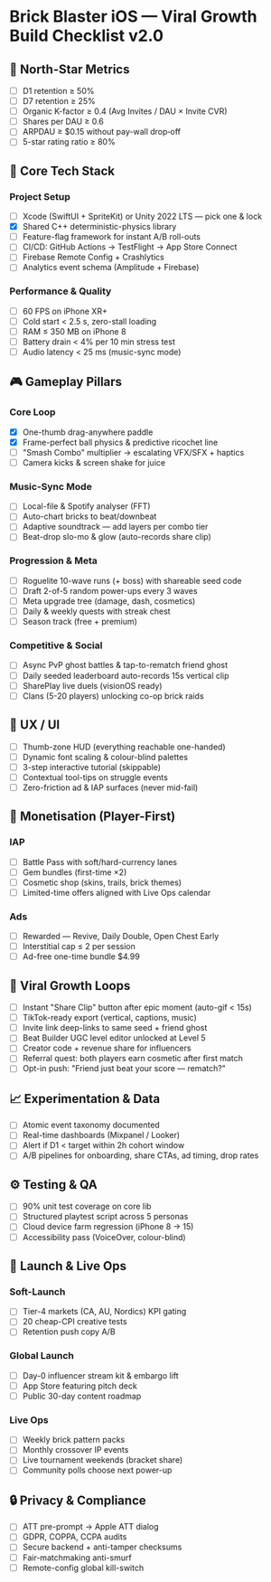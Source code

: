 # Brick Blaster iOS — Viral Growth Build Checklist v2.0

## 🚀 North-Star Metrics
- [ ] D1 retention ≥ 50%
- [ ] D7 retention ≥ 25%
- [ ] Organic K-factor ≥ 0.4 (Avg Invites / DAU × Invite CVR)
- [ ] Shares per DAU ≥ 0.6
- [ ] ARPDAU ≥ $0.15 without pay-wall drop‐off
- [ ] 5-star rating ratio ≥ 80%

## 🧩 Core Tech Stack
### Project Setup
- [ ] Xcode (SwiftUI + SpriteKit) or Unity 2022 LTS — pick one & lock
- [x] Shared C++ deterministic-physics library
- [ ] Feature-flag framework for instant A/B roll-outs
- [ ] CI/CD: GitHub Actions → TestFlight → App Store Connect
- [ ] Firebase Remote Config + Crashlytics
- [ ] Analytics event schema (Amplitude + Firebase)

### Performance & Quality
- [ ] 60 FPS on iPhone XR+
- [ ] Cold start < 2.5 s, zero-stall loading
- [ ] RAM ≤ 350 MB on iPhone 8
- [ ] Battery drain < 4% per 10 min stress test
- [ ] Audio latency < 25 ms (music-sync mode)

## 🎮 Gameplay Pillars
### Core Loop
- [x] One-thumb drag-anywhere paddle
 - [x] Frame-perfect ball physics & predictive ricochet line
- [ ] "Smash Combo" multiplier → escalating VFX/SFX + haptics
- [ ] Camera kicks & screen shake for juice

### Music-Sync Mode
- [ ] Local-file & Spotify analyser (FFT)
- [ ] Auto-chart bricks to beat/downbeat
- [ ] Adaptive soundtrack — add layers per combo tier
- [ ] Beat-drop slo-mo & glow (auto-records share clip)

### Progression & Meta
- [ ] Roguelite 10-wave runs (+ boss) with shareable seed code
- [ ] Draft 2-of-5 random power-ups every 3 waves
- [ ] Meta upgrade tree (damage, dash, cosmetics)
- [ ] Daily & weekly quests with streak chest
- [ ] Season track (free + premium)

### Competitive & Social
- [ ] Async PvP ghost battles & tap-to-rematch friend ghost
- [ ] Daily seeded leaderboard auto-records 15s vertical clip
- [ ] SharePlay live duels (visionOS ready)
- [ ] Clans (5-20 players) unlocking co-op brick raids

## 📱 UX / UI
- [ ] Thumb-zone HUD (everything reachable one-handed)
- [ ] Dynamic font scaling & colour-blind palettes
- [ ] 3-step interactive tutorial (skippable)
- [ ] Contextual tool-tips on struggle events
- [ ] Zero-friction ad & IAP surfaces (never mid-fail)

## 💸 Monetisation (Player-First)
### IAP
- [ ] Battle Pass with soft/hard-currency lanes
- [ ] Gem bundles (first-time ×2)
- [ ] Cosmetic shop (skins, trails, brick themes)
- [ ] Limited-time offers aligned with Live Ops calendar

### Ads
- [ ] Rewarded — Revive, Daily Double, Open Chest Early
- [ ] Interstitial cap ≤ 2 per session
- [ ] Ad-free one-time bundle $4.99

## 🌱 Viral Growth Loops
- [ ] Instant "Share Clip" button after epic moment (auto-gif < 15s)
- [ ] TikTok-ready export (vertical, captions, music)
- [ ] Invite link deep-links to same seed + friend ghost
- [ ] Beat Builder UGC level editor unlocked at Level 5
- [ ] Creator code + revenue share for influencers
- [ ] Referral quest: both players earn cosmetic after first match
- [ ] Opt-in push: "Friend just beat your score — rematch?"

## 📈 Experimentation & Data
- [ ] Atomic event taxonomy documented
- [ ] Real-time dashboards (Mixpanel / Looker)
- [ ] Alert if D1 < target within 2h cohort window
- [ ] A/B pipelines for onboarding, share CTAs, ad timing, drop rates

## ⚙️ Testing & QA
- [ ] 90% unit test coverage on core lib
- [ ] Structured playtest script across 5 personas
- [ ] Cloud device farm regression (iPhone 8 → 15)
- [ ] Accessibility pass (VoiceOver, colour-blind)

## 🚀 Launch & Live Ops
### Soft-Launch
- [ ] Tier-4 markets (CA, AU, Nordics) KPI gating
- [ ] 20 cheap-CPI creative tests
- [ ] Retention push copy A/B

### Global Launch
- [ ] Day-0 influencer stream kit & embargo lift
- [ ] App Store featuring pitch deck
- [ ] Public 30-day content roadmap

### Live Ops
- [ ] Weekly brick pattern packs
- [ ] Monthly crossover IP events
- [ ] Live tournament weekends (bracket share)
- [ ] Community polls choose next power-up

## 🔒 Privacy & Compliance
- [ ] ATT pre-prompt → Apple ATT dialog
- [ ] GDPR, COPPA, CCPA audits
- [ ] Secure backend + anti-tamper checksums
- [ ] Fair-matchmaking anti-smurf
- [ ] Remote-config global kill-switch
